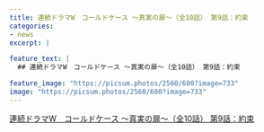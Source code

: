 ```yaml
---
title: 連続ドラマW　コールドケース ～真実の扉～（全10話） 第9話：約束
categories:
- news
excerpt: |

feature_text: |
  ## 連続ドラマW　コールドケース ～真実の扉～（全10話） 第9話：約束

feature_image: "https://picsum.photos/2560/600?image=733"
image: "https://picsum.photos/2560/600?image=733"
---
```


[連続ドラマW　コールドケース ～真実の扉～（全10話） 第9話：約束](https://www.necoweb.com/neco/program/detail.php?id=4407&)
